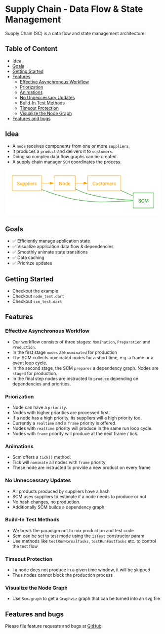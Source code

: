 # Supply Chain - Data Flow & State Management

Supply Chain (SC) is a data flow and state management architecture.

## Table of Content <!-- omit in toc -->

- [Idea](#idea)
- [Goals](#goals)
- [Getting Started](#getting-started)
- [Features](#features)
  - [Effective Asynchronous Workflow](#effective-asynchronous-workflow)
  - [Priorization](#priorization)
  - [Animations](#animations)
  - [No Unneccessary Updates](#no-unneccessary-updates)
  - [Build-In Test Methods](#build-in-test-methods)
  - [Timeout Protection](#timeout-protection)
  - [Visualize the Node Graph](#visualize-the-node-graph)
- [Features and bugs](#features-and-bugs)

## Idea

- A `node` receives components from one or more `suppliers`.
- It produces a `product` and delivers it to `customers`.
- Doing so complex data flow graphs can be created.
- A supply chain manager `SCM` coordinates the process.

![Basic Principle](doc/img/suppliers-node-customers.svg)

## Goals

- ✅ Efficiently manage application state
- ✅ Visualize application data flow & dependencies
- ✅ Smoothly animate state transitions
- ✅ Data caching
- ✅ Prioritze updates

## Getting Started

- Checkout the example
- Checkout `node_test.dart`
- Checkout `scm_test.dart`

## Features

### Effective Asynchronous Workflow

- Our workflow consists of three stages: `Nomination`, `Preparation` and `Production`.
- In the first stage `nodes` are `nominated` for production
- The SCM collects nominated nodes for a short time, e.g. a frame or a event loop cycle.
- In the second stage, the SCM `prepares` a dependency graph. Nodes are `staged` for production.
- In the final step nodes are instructed to `produce` depending on dependencies and priorities.

### Priorization

- Node can have a `priority`.
- Nodes with higher priorities are processed first.
- If a node has a high priority, its suppliers will a high priority too.
- Currently a `realtime` and a `frame` priority is offered.
- Nodes with `realtime` priority will produce in the same run loop cycle.
- Nodes with `frame` priority will produce at the next frame / tick.

### Animations

- Scm offers a `tick()` method.
- Tick will `nominate` all nodes with `frame` priority
- These node are instructed to provide a new product on every frame

### No Unneccessary Updates

- All products produced by suppliers have a hash
- SCM uses suppliers to estimate if a node needs to produce or not
- No hash changes, no production.
- Additionally SCM builds a dependency graph

### Build-In Test Methods

- We break the paradigm not to mix production and test code
- Scm can be set to test mode using the `isTest` constructor param
- Use methods like `testRunNormalTasks`, `testRunFastTasks` etc. to control the test flow

### Timeout Protection

- I a node does not produce in a given time window, it will be skipped
- Thus nodes cannot block the production process

### Visualize the Node Graph

- Use `Scm.graph` to get a `Graphviz` graph that can be turned into an svg file

## Features and bugs

Please file feature requests and bugs at [GitHub](https://github.com/inlavigo/gg_supply_chain).
